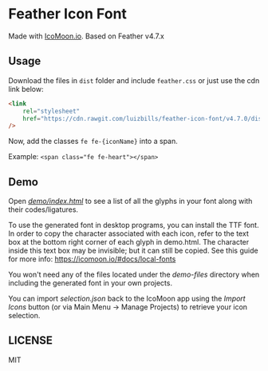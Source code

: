 # Feather Icon Font

Made with [IcoMoon.io](https://icomoon.io). Based on Feather v4.7.x

## Usage

Download the files in `dist` folder and include `feather.css` or just use the cdn link below:

```html
<link
	rel="stylesheet"
	href="https://cdn.rawgit.com/luizbills/feather-icon-font/v4.7.0/dist/feather.css"
/>
```

Now, add the classes `fe fe-{iconName}` into a span.

Example: `<span class="fe fe-heart"></span>`

## Demo

Open [_demo/index.html_](https://rawgit.com/luizbills/feather-icon-font/master/demo/index.html) to see a list of all the glyphs in your font along with their codes/ligatures.

To use the generated font in desktop programs, you can install the TTF font. In order to copy the character associated with each icon, refer to the text box at the bottom right corner of each glyph in demo.html. The character inside this text box may be invisible; but it can still be copied. See this guide for more info: https://icomoon.io/#docs/local-fonts

You won't need any of the files located under the _demo-files_ directory when including the generated font in your own projects.

You can import _selection.json_ back to the IcoMoon app using the _Import Icons_ button (or via Main Menu → Manage Projects) to retrieve your icon selection.

## LICENSE

MIT
